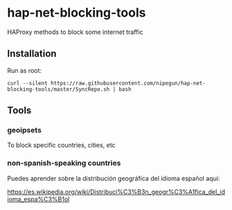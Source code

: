 # hap-net-blocking-tools

HAProxy methods to block some internet traffic

## Installation

Run as root:

```shell
curl --silent https://raw.githubusercontent.com/nipegun/hap-net-blocking-tools/master/SyncRepo.sh | bash
```
## Tools

### geoipsets

To block specific countries, cities, etc

### non-spanish-speaking countries

Puedes aprender sobre la distribución geográfica del idioma español aquí:

https://es.wikipedia.org/wiki/Distribuci%C3%B3n_geogr%C3%A1fica_del_idioma_espa%C3%B1ol
